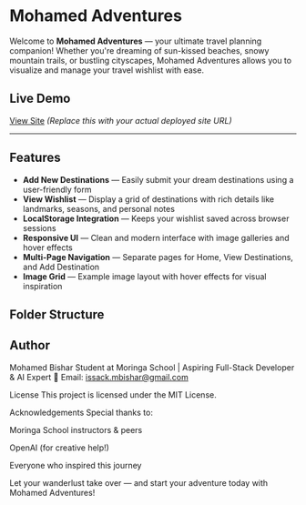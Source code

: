 # Mohamed Adventures

Welcome to **Mohamed Adventures** — your ultimate travel planning companion! Whether you're dreaming of sun-kissed beaches, snowy mountain trails, or bustling cityscapes, Mohamed Adventures allows you to visualize and manage your travel wishlist with ease.



## Live Demo

[View Site]( https://mohamedbishar.github.io/TRAVEL-WISHLIST/) *(Replace this with your actual deployed site URL)*

---

## Features

- **Add New Destinations** — Easily submit your dream destinations using a user-friendly form
- **View Wishlist** — Display a grid of destinations with rich details like landmarks, seasons, and personal notes
- **LocalStorage Integration** — Keeps your wishlist saved across browser sessions
- **Responsive UI** — Clean and modern interface with image galleries and hover effects
- **Multi-Page Navigation** — Separate pages for Home, View Destinations, and Add Destination
- **Image Grid** — Example image layout with hover effects for visual inspiration

##  Folder Structure

##   Author
Mohamed Bishar
Student at Moringa School | Aspiring Full-Stack Developer & AI Expert
📧 Email: issack.mbishar@gmail.com

License
This project is licensed under the MIT License.

Acknowledgements
Special thanks to:

Moringa School instructors & peers

OpenAI (for creative help!)

Everyone who inspired this journey

Let your wanderlust take over — and start your adventure today with Mohamed Adventures! 

